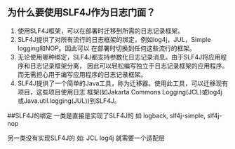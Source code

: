 ## 为什么要使用SLF4J作为日志门面？
1. 使用SLF4J框架，可以在部署时迁移到所需的日志记录框架。 
2. SLF4J提供了对所有流行的日志框架的绑定，例如log4j，JUL，Simple logging和NOP。因此可以 在部署时切换到任何这些流行的框架。 
3. 无论使用哪种绑定，SLF4J都支持参数化日志记录消息。由于SLF4J将应用程序和日志记录框架分离， 因此可以轻松编写独立于日志记录框架的应用程序。而无需担心用于编写应用程序的日志记录框架。 
4. SLF4J提供了一个简单的Java工具，称为迁移器。使用此工具，可以迁移现有项目，这些项目使用日志 框架(如Jakarta Commons Logging(JCL)或log4j或Java.util.logging(JUL))到SLF4J。

##SLF4J的绑定
一类是直接是实现了SLF4J的 如 logback, slf4j-simple, slf4j-nop

另一类没有实现SLF4J的 如: JCL log4j  就需要一个适配层


